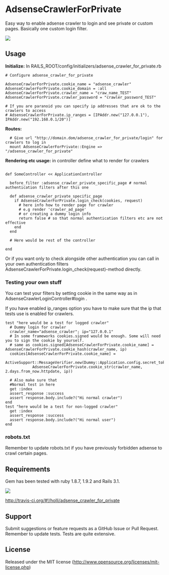 # AdsenseCrawlerForPrivate

Easy way to enable adsense crawler to login and see private or custom pages. Basically one custom login filter.

[<img src="https://secure.travis-ci.org/holli/adsense_crawler_for_private.png" />](http://travis-ci.org/holli/adsense_crawler_for_private)

## Usage


**Initialize:** In RAILS_ROOT/config/initializers/adsense_crawler_for_private.rb

```
# Configure adsense_crawler_for_private

AdsenseCrawlerForPrivate.cookie_name = "adsense_crawler"
AdsenseCrawlerForPrivate.cookie_domain = :all
AdsenseCrawlerForPrivate.crawler_name = "craw_name_TEST"
AdsenseCrawlerForPrivate.crawler_password = "crawler_password_TEST"

# If you are paranoid you can specify ip addresses that are ok to the crawlers to access
# AdsenseCrawlerForPrivate.ip_ranges = [IPAddr.new("127.0.0.1"), IPAddr.new("192.168.0.1/20")]

```

**Routes:**

```
  # Give url "http://domain.dom/adsense_crawler_for_private/login" for crawlers to log in
  mount AdsenseCrawlerForPrivate::Engine => "/adsense_crawler_for_private"
```

**Rendering etc usage:** in controller define what to render for crawlers

```

def SomeController << ApplicationController

  before_filter :adsense_crawler_private_specific_page # normal authentication filters after this one

  def adsense_crawler_private_specific_page
    if AdsenseCrawlerForPrivate.login_check(cookies, request)
      # here info how to render page for crawler
      # e.g render 'crawler_ad_page'
      # or creating a dummy login info
      return false # so that normal authentication filters etc are not effective
    end
  end

  # Here would be rest of the controller

end

```

Or if you want only to check alongside other authentication you can call in your
own authentication filters AdsenseCrawlerForPrivate.login_check(request)-method
directly.


### Testing your own stuff

You can test your filters by setting cookie in the same way as in AdsenseCrawlerLoginController#login .

If you have enabled ip_ranges option you have to make sure that the ip that tests use is enabled for crawlers.

```
test "here would be a test for logged crawler"
  # Dummy login for crawler
  crawler_name="adsense_crawler"; ip="127.0.0.1"
  # In some frameworks cookies.signed would be enough. Some will need you to sign the cookie by yourself.
  # same as cookies.signed[AdsenseCrawlerForPrivate.cookie_name] = AdsenseCrawlerForPrivate.cookie_hash(crawler_name, ip)
  cookies[AdsenseCrawlerForPrivate.cookie_name] =
        ActiveSupport::MessageVerifier.new(Dummy::Application.config.secret_token).generate(
            AdsenseCrawlerForPrivate.cookie_str(crawler_name, 2.days.from_now.httpdate, ip))

  # Also make sure that
  #Normal test in here
  get :index
  assert_response :success
  assert response.body.include?("Hi normal crawler")
end
test "here would be a test for non-logged crawler"
  get :index
  assert_response :success
  assert response.body.include?("Hi normal user")
end
```

### robots.txt

Remember to update robots.txt if you have previously forbidden adsense to crawl certain pages.

## Requirements

Gem has been tested with ruby 1.8.7, 1.9.2 and Rails 3.1.

[<img src="https://secure.travis-ci.org/holli/adsense_crawler_for_private.png" />](http://travis-ci.org/holli/adsense_crawler_for_private)

http://travis-ci.org/#!/holli/adsense_crawler_for_private

## Support

Submit suggestions or feature requests as a GitHub Issue or Pull Request. Remember to update tests. Tests are quite extensive.

## License

Released under the MIT license (http://www.opensource.org/licenses/mit-license.php)
